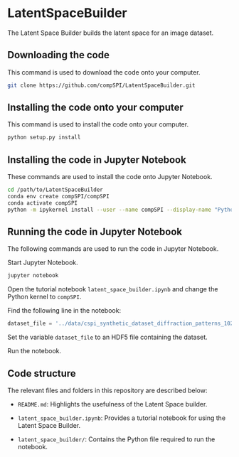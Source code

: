# LatentSpaceBuilder

The Latent Space Builder builds the latent space for an image dataset. 

## Downloading the code

This command is used to download the code onto your computer.

```bash
git clone https://github.com/compSPI/LatentSpaceBuilder.git
```

## Installing the code onto your computer

This command is used to install the code onto your computer.

```bash
python setup.py install
```

## Installing the code in Jupyter Notebook

These commands are used to install the code onto Jupyter Notebook.

```bash
cd /path/to/LatentSpaceBuilder
conda env create compSPI/compSPI
conda activate compSPI
python -m ipykernel install --user --name compSPI --display-name "Python (compSPI)"
```

## Running the code in Jupyter Notebook

The following commands are used to run the code in Jupyter Notebook.

Start Jupyter Notebook.

```bash
jupyter notebook 
```

Open the tutorial notebook ```latent_space_builder.ipynb``` and change the Python kernel to ```compSPI```.

Find the following line in the notebook:

```python
dataset_file = '../data/cspi_synthetic_dataset_diffraction_patterns_1024x1040.hdf5'
```

Set the variable ```dataset_file``` to an HDF5 file containing the dataset.

Run the notebook.

## Code structure

The relevant files and folders in this repository are described below:

- ```README.md```: Highlights the usefulness of the Latent Space builder. 

- ```latent_space_builder.ipynb```:  Provides a tutorial notebook for using the Latent Space Builder.

- ```latent_space_builder/```: Contains the Python file required to run the notebook.
